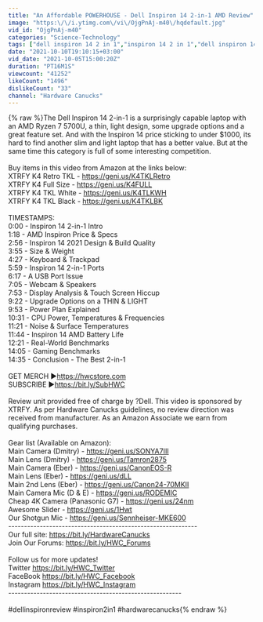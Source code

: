 ```yaml
---
title: "An Affordable POWERHOUSE - Dell Inspiron 14 2-in-1 AMD Review"
image: "https:\/\/i.ytimg.com\/vi\/OjgPnAj-m40\/hqdefault.jpg"
vid_id: "OjgPnAj-m40"
categories: "Science-Technology"
tags: ["dell inspiron 14 2 in 1","inspiron 14 2 in 1","dell inspiron 14 2 in 1 laptop"]
date: "2021-10-10T19:10:15+03:00"
vid_date: "2021-10-05T15:00:20Z"
duration: "PT16M1S"
viewcount: "41252"
likeCount: "1496"
dislikeCount: "33"
channel: "Hardware Canucks"
---
```

{% raw %}The Dell Inspiron 14 2-in-1 is a surprisingly capable laptop with an AMD Ryzen 7 5700U, a thin, light design, some upgrade options and a great feature set.  And with the Inspiron 14 price sticking to under $1000, its hard to find another slim and light laptop that has a better value.  But at the same time this category is full of some interesting competition.  <br /><br />Buy items in this video from Amazon at the links below:<br />XTRFY K4 Retro TKL - <a rel="nofollow" target="blank" href="https://geni.us/K4TKLRetro">https://geni.us/K4TKLRetro</a><br />XTRFY K4 Full Size - <a rel="nofollow" target="blank" href="https://geni.us/K4FULL">https://geni.us/K4FULL</a><br />XTRFY K4 TKL White - <a rel="nofollow" target="blank" href="https://geni.us/K4TLKWH">https://geni.us/K4TLKWH</a><br />XTRFY K4 TKL Black - <a rel="nofollow" target="blank" href="https://geni.us/K4TKLBK">https://geni.us/K4TKLBK</a><br /><br />TIMESTAMPS:<br />0:00 - Inspiron 14 2-in-1 Intro<br />1:18 - AMD Inspiron Price &amp; Specs<br />2:56 - Inspiron 14 2021 Design &amp; Build Quality<br />3:55 - Size &amp; Weight<br />4:27 - Keyboard &amp; Trackpad<br />5:59 - Inspiron 14 2-in-1 Ports<br />6:17 - A USB Port Issue<br />7:05 - Webcam &amp; Speakers<br />7:53 - Display Analysis &amp; Touch Screen Hiccup<br />9:22 - Upgrade Options on a THIN &amp; LIGHT<br />9:53 - Power Plan Explained<br />10:31 - CPU Power, Temperatures &amp; Frequencies<br />11:21 - Noise &amp; Surface Temperatures<br />11:44 - Inspiron 14 AMD Battery Life<br />12:21 - Real-World Benchmarks<br />14:05 - Gaming Benchmarks<br />14:35 - Conclusion - The Best 2-in-1<br /><br />GET MERCH ►<a rel="nofollow" target="blank" href="https://hwcstore.com">https://hwcstore.com</a><br />SUBSCRIBE ►<a rel="nofollow" target="blank" href="https://bit.ly/SubHWC">https://bit.ly/SubHWC</a><br /><br />Review unit provided free of charge by ?Dell. This video is sponsored by XTRFY. As per Hardware Canucks guidelines, no review direction was received from manufacturer. As an Amazon Associate we earn from qualifying purchases. <br /><br />Gear list (Available on Amazon): <br />Main Camera (Dmitry) - <a rel="nofollow" target="blank" href="https://geni.us/SONYA7III">https://geni.us/SONYA7III</a><br />Main Lens (Dmitry) - <a rel="nofollow" target="blank" href="https://geni.us/Tamron2875">https://geni.us/Tamron2875</a><br />Main Camera (Eber) - <a rel="nofollow" target="blank" href="https://geni.us/CanonEOS-R">https://geni.us/CanonEOS-R</a><br />Main Lens (Eber) - <a rel="nofollow" target="blank" href="https://geni.us/dLL">https://geni.us/dLL</a><br />Main 2nd Lens (Eber) - <a rel="nofollow" target="blank" href="https://geni.us/Canon24-70MKII">https://geni.us/Canon24-70MKII</a><br />Main Camera Mic (D &amp; E) - <a rel="nofollow" target="blank" href="https://geni.us/RODEMIC">https://geni.us/RODEMIC</a><br />Cheap 4K Camera (Panasonic G7) - <a rel="nofollow" target="blank" href="https://geni.us/24nm">https://geni.us/24nm</a><br />Awesome Slider - <a rel="nofollow" target="blank" href="https://geni.us/1Hwt">https://geni.us/1Hwt</a><br />Our Shotgun Mic - <a rel="nofollow" target="blank" href="https://geni.us/Sennheiser-MKE600">https://geni.us/Sennheiser-MKE600</a><br />----------------------------------------­--------------------<br />Our full site: <a rel="nofollow" target="blank" href="https://bit.ly/HardwareCanucks">https://bit.ly/HardwareCanucks</a><br />Join Our Forums: <a rel="nofollow" target="blank" href="https://bit.ly/HWC_Forums">https://bit.ly/HWC_Forums</a><br /><br />Follow us for more updates!<br />Twitter <a rel="nofollow" target="blank" href="https://bit.ly/HWC_Twitter">https://bit.ly/HWC_Twitter</a><br />FaceBook <a rel="nofollow" target="blank" href="https://bit.ly/HWC_Facebook">https://bit.ly/HWC_Facebook</a><br />Instagram <a rel="nofollow" target="blank" href="https://bit.ly/HWC_Instagram">https://bit.ly/HWC_Instagram</a><br />----------------------------------------­---------------<br /><br />#dellinspironreview #inspiron2in1 #hardwarecanucks{% endraw %}
